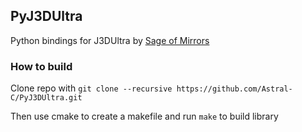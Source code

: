 ## PyJ3DUltra

Python bindings for J3DUltra by [Sage of Mirrors](https://github.com/Sage-of-Mirrors)

### How to build
Clone repo with `git clone --recursive https://github.com/Astral-C/PyJ3DUltra.git`

Then use cmake to create a makefile and run `make` to build library